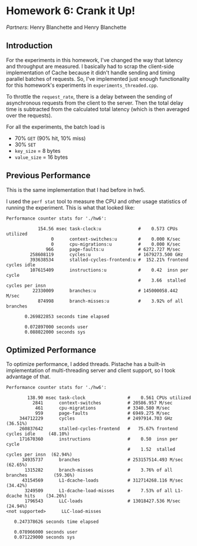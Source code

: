 # Homework 6: Crank it Up!

_Partners_: Henry Blanchette and Henry Blanchette

## Introduction

For the experiments in this homework, I've changed the way that latency and throughput are measured. I basically had to scrap the client-side implementation of Cache because it didn't handle sending and timing parallel batches of requests. So, I've implemented just enough functionality for this homework's experiments in `experiments_threaded.cpp`.

To throttle the `request_rate`, there is a delay between the sending of asynchronous requests from the client to the server. Then the total delay time is subtracted from the calculated total latency (which is then averaged over the requests).

For all the experiments, the batch load is
- 70% `GET` (90% hit, 10% miss)
- 30% `SET`
- `key_size` = 8 bytes
- `value_size` = 16 bytes


## Previous Performance

This is the same implementation that I had before in hw5.

I used the `perf stat` tool to measure the CPU and other usage statistics of running the experiment. This is what that looked like:

```
Performance counter stats for './hw6':

            154.56 msec task-clock:u              #    0.573 CPUs utilized          
                 0      context-switches:u        #    0.000 K/sec                  
                 0      cpu-migrations:u          #    0.000 K/sec                  
               966      page-faults:u             # 6272.727 M/sec                  
         258608119      cycles:u                  # 1679273.500 GHz                 
         393638534      stalled-cycles-frontend:u #  152.21% frontend cycles idle   
         107615409      instructions:u            #    0.42  insn per cycle         
                                                  #    3.66  stalled cycles per insn
          22330009      branches:u                # 145000058.442 M/sec             
            874998      branch-misses:u           #    3.92% of all branches        

       0.269822853 seconds time elapsed

       0.072897000 seconds user
       0.088022000 seconds sys

```

## Optimized Performance

To optimize performance, I added threads. Pistache has a built-in implementation of multi-threading server and client support, so I took advantage of that.

```
Performance counter stats for './hw6':

        138.90 msec task-clock                #    0.561 CPUs utilized          
          2841      context-switches          # 20586.957 M/sec                 
           461      cpu-migrations            # 3340.580 M/sec                  
           959      page-faults               # 6949.275 M/sec                  
     344712229      cycles                    # 2497914.703 GHz                   (36.51%)
     260837642      stalled-cycles-frontend   #   75.67% frontend cycles idle     (48.10%)
     171670360      instructions              #    0.50  insn per cycle         
                                              #    1.52  stalled cycles per insn  (62.94%)
      34935737      branches                  # 253157514.493 M/sec               (62.65%)
       1315282      branch-misses             #    3.76% of all branches          (59.36%)
      43154569      L1-dcache-loads           # 312714268.116 M/sec               (34.42%)
       3249509      L1-dcache-load-misses     #    7.53% of all L1-dcache hits    (34.26%)
       1796543      LLC-loads                 # 13018427.536 M/sec                (24.94%)
<not supported>      LLC-load-misses                                             

   0.247378626 seconds time elapsed

   0.078966000 seconds user
   0.071229000 seconds sys

```
